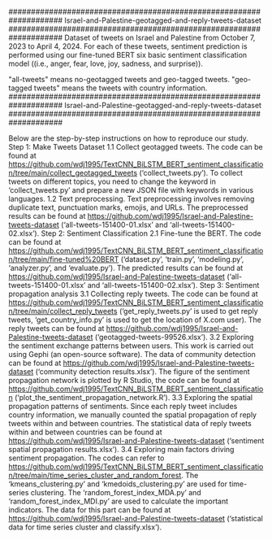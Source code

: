 #################################################################### Israel-and-Palestine-geotagged-and-reply-tweets-dataset ####################################################################
Dataset of tweets on Israel and Palestine from October 7, 2023 to April 4, 2024. 
For each of these tweets, sentiment prediction is performed using our fine-tuned BERT six basic sentiment classification model ((i.e., anger, fear, love, joy, sadness, and surprise)).

"all-tweets" means no-geotagged tweets and geo-tagged tweets.
"geo-tagged tweets" means the tweets with country information.
#################################################################### Israel-and-Palestine-geotagged-and-reply-tweets-dataset ####################################################################

Below are the step-by-step instructions on how to reproduce our study.
Step 1: Make Tweets Dataset
1.1 Collect geotagged tweets. The code can be found at https://github.com/wdj1995/TextCNN_BiLSTM_BERT_sentiment_classification/tree/main/collect_geotagged_tweets (‘collect_tweets.py’). To collect tweets on different topics, you need to change the keyword in ‘collect_tweets.py’ and prepare a new JSON file with keywords in various languages.
1.2 Text preprocessing. Text preprocessing involves removing duplicate text, punctuation marks, emojis, and URLs. The preprocessed results can be found at https://github.com/wdj1995/Israel-and-Palestine-tweets-dataset (‘all-tweets-151400-01.xlsx’ and ‘all-tweets-151400-02.xlsx’).
Step 2: Sentiment Classification
2.1 Fine-tune the BERT. The code can be found at https://github.com/wdj1995/TextCNN_BiLSTM_BERT_sentiment_classification/tree/main/fine-tuned%20BERT (‘dataset.py’, ‘train.py’, ‘modeling.py’, ‘analyzer.py’, and ‘evaluate.py’). The predicted results can be found at https://github.com/wdj1995/Israel-and-Palestine-tweets-dataset (‘all-tweets-151400-01.xlsx’ and ‘all-tweets-151400-02.xlsx’).
Step 3: Sentiment propagation analysis
3.1 Collecting reply tweets. The code can be found at https://github.com/wdj1995/TextCNN_BiLSTM_BERT_sentiment_classification/tree/main/collect_reply_tweets (‘get_reply_tweets.py’ is used to get reply tweets, ‘get_country_info.py’ is used to get the location of X.com user). The reply tweets can be found at https://github.com/wdj1995/Israel-and-Palestine-tweets-dataset (‘geotagged-tweets-99526.xlsx’).
3.2 Exploring the sentiment exchange patterns between users. This work is carried out using Gephi (an open-source software). The data of community detection can be found at https://github.com/wdj1995/Israel-and-Palestine-tweets-dataset (‘community detection results.xlsx’). The figure of the sentiment propagation network is plotted by R Studio, the code can be found at https://github.com/wdj1995/TextCNN_BiLSTM_BERT_sentiment_classification (‘plot_the_sentiment_propagation_network.R’).
3.3 Exploring the spatial propagation patterns of sentiments. Since each reply tweet includes country information, we manually counted the spatial propagation of reply tweets within and between countries. The statistical data of reply tweets within and between countries can be found at https://github.com/wdj1995/Israel-and-Palestine-tweets-dataset (‘sentiment spatial propagation results.xlsx’).
3.4 Exploring main factors driving sentiment propagation. The codes can refer to https://github.com/wdj1995/TextCNN_BiLSTM_BERT_sentiment_classification/tree/main/time_series_cluster_and_random_forest. The ‘kmeans_clustering.py’ and ‘kmedoids_clustering.py’ are used for time-series clustering. The ‘random_forest_index_MDA.py’ and ‘random_forest_index_MDI.py’ are used to calculate the important indicators. The data for this part can be found at https://github.com/wdj1995/Israel-and-Palestine-tweets-dataset (‘statistical data for time series cluster and classify.xlsx’).


